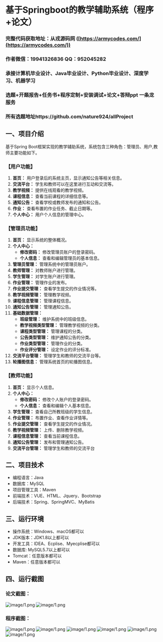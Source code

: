 基于Springboot的教学辅助系统（程序+论文）
=
### 完整代码获取地址：从戎源码网 ([https://armycodes.com/](https://armycodes.com/))
### 作者微信：19941326836  QQ：952045282 
### 承接计算机毕业设计、Java毕业设计、Python毕业设计、深度学习、机器学习
### 选题+开题报告+任务书+程序定制+安装调试+论文+答辩ppt 一条龙服务
### 所有选题地址https://github.com/nature924/allProject

一、项目介绍
---
基于Spring Boot框架实现的教学辅助系统，系统包含三种角色：管理员、用户,教师主要功能如下。

### 【用户功能】

1. **首页：** 用户登录后的系统主页，显示通知公告等相关信息。
2. **交流平台：** 学生和教师可以在这里进行互动和交流等。
3. **教学视频：** 提供在线观看的教学视频。
4. **课程信息：** 查看当前课程的详细信息等。
5. **通知公告：** 查看学校或教师发布的通知和公告。
6. **作业：** 查看布置的作业任务、截止日期等。
7. **个人中心：** 用户个人信息的管理中心。

### 【管理员功能】

1. **首页：** 显示系统的整体概况。
2. **个人中心：**
   - **修改密码：** 修改管理员账户的登录密码。
   - **个人信息：** 查看和编辑管理员的基本信息。
3. **管理员管理：** 管理系统中的管理员账户。
4. **教师管理：** 对教师账户进行管理。
5. **学生管理：** 对学生账户进行管理。
6. **作业管理：** 管理作业的发布。
7. **作业提交管理：** 查看学生提交的作业情况等。
8. **教学视频管理：** 管理教学视频。
9. **课程信息管理：** 管理课程信息。
10. **通知公告管理：** 管理通知公告。
11. **基础数据管理：**
    - **班级管理：** 维护系统中的班级信息。
    - **教学视频类型管理：** 管理教学视频的分类。
    - **课程类型管理：** 管理课程的分类。
    - **公告类型管理：** 维护通知公告的分类。
    - **作业类型管理：** 管理作业的分类。
    - **作业评分管理：** 设定作业的评分标准。
12. **交流平台管理：** 管理学生和教师的交流平台等。
13. **轮播图信息：** 管理系统首页的轮播图信息。

### 【教师功能】

1. **首页：** 显示个人信息。
2. **个人中心：**
   - **修改密码：** 修改个人账户的登录密码。
   - **个人信息：** 查看和编辑个人基本信息。
3. **学生管理：** 查看自己所教班级的学生信息。
4. **作业管理：** 布置作业、查看作业详情等。
5. **作业提交管理：** 查看学生提交的作业情况。
6. **教学视频管理：** 上传、删除教学视频。
7. **课程信息管理：** 查看当前课程信息。
8. **通知公告管理：** 发布和管理通知公告。
9. **交流平台管理：** 管理学生和教师的交流平台





二、项目技术
---
- 编程语言：Java
- 数据库：MySQL
- 项目管理工具：Maven
- 前端技术：VUE、HTML、Jquery、Bootstrap
- 后端技术：Spring、SpringMVC、MyBatis

三、运行环境
---
- 操作系统：Windows、macOS都可以
- JDK版本：JDK1.8以上都可以
- 开发工具：IDEA、Ecplise、Myecplise都可以
- 数据库: MySQL5.7以上都可以
- Tomcat：任意版本都可以
- Maven：任意版本都可以

四、运行截图
---
### 论文截图：
![image/1.png](limage/1.png)
![image/1.png](limage/2.png)

### 程序截图：
![image/1.png](image/1.png)
![image/1.png](image/2.png)
![image/1.png](image/3.png)
![image/1.png](image/4.png)
![image/1.png](image/5.png)
![image/1.png](image/6.png)



